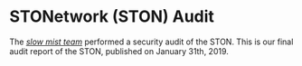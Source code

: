 # STONetwork (STON) Audit

The  *[slow mist team](https://slowmist.com)* performed a security audit of the STON. This is our final audit report of the STON, published on January 31th, 2019.
